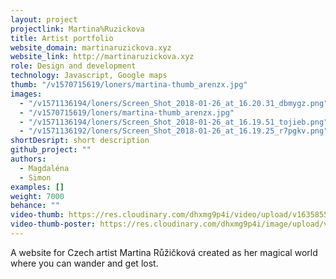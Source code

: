 ```yaml
---
layout: project
projectlink: Martina%Ruzickova
title: Artist portfolio
website_domain: martinaruzickova.xyz
website_link: http://martinaruzickova.xyz
role: Design and development
technology: Javascript, Google maps
thumb: "/v1570715619/loners/martina-thumb_arenzx.jpg"
images:
  - "/v1571136194/loners/Screen_Shot_2018-01-26_at_16.20.31_dbmygz.png"
  - "/v1570715619/loners/martina-thumb_arenzx.jpg"
  - "/v1571136194/loners/Screen_Shot_2018-01-26_at_16.19.51_tojieb.png"
  - "/v1571136192/loners/Screen_Shot_2018-01-26_at_16.19.25_r7pgkv.png"
shortDesript: short description
github_project: ""
authors:
  - Magdaléna
  - Simon
examples: []
weight: 7000
behance: ""
video-thumb: https://res.cloudinary.com/dhxmg9p4i/video/upload/v1635855885/loners/martina-3.mp4
video-thumb-poster: https://res.cloudinary.com/dhxmg9p4i/image/upload/v1635855750/loners/vk-_2021-11-02_at_13.17.29.jpg
---
```


A website for Czech artist Martina Růžičková created as her magical world where you can wander and get lost.

